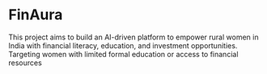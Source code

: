 # FinAura
This project aims to build an AI-driven platform to empower rural women in India with financial literacy, education, and investment opportunities. Targeting women with limited formal education or access to financial resources
